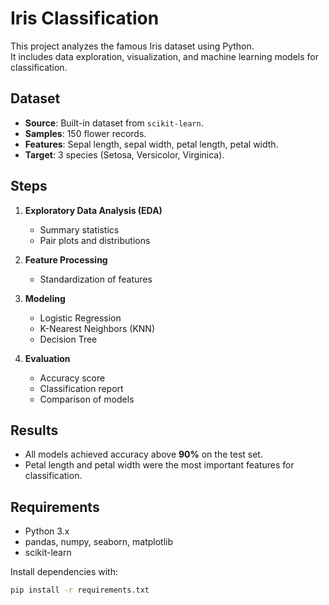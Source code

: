 # Iris Classification

This project analyzes the famous Iris dataset using Python.  
It includes data exploration, visualization, and machine learning models for classification.

## Dataset
- **Source**: Built-in dataset from `scikit-learn`.
- **Samples**: 150 flower records.
- **Features**: Sepal length, sepal width, petal length, petal width.
- **Target**: 3 species (Setosa, Versicolor, Virginica).

## Steps
1. **Exploratory Data Analysis (EDA)**  
   - Summary statistics  
   - Pair plots and distributions  

2. **Feature Processing**  
   - Standardization of features  

3. **Modeling**  
   - Logistic Regression  
   - K-Nearest Neighbors (KNN)  
   - Decision Tree  

4. **Evaluation**  
   - Accuracy score  
   - Classification report  
   - Comparison of models  

## Results
- All models achieved accuracy above **90%** on the test set.  
- Petal length and petal width were the most important features for classification.  

## Requirements
- Python 3.x  
- pandas, numpy, seaborn, matplotlib  
- scikit-learn  

Install dependencies with:
```bash
pip install -r requirements.txt
